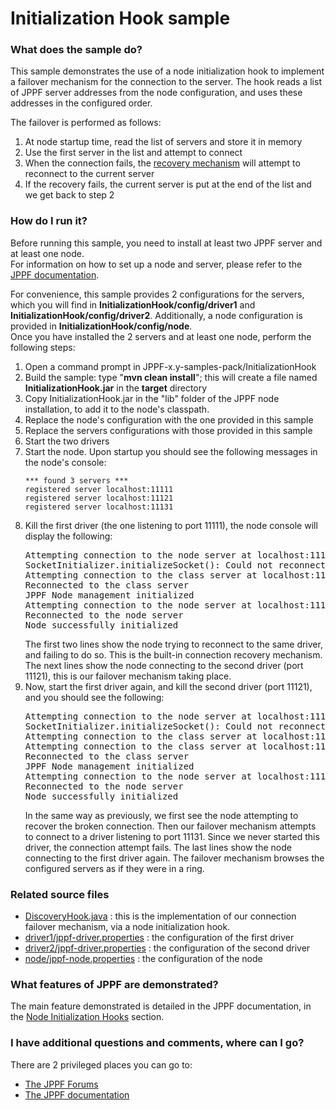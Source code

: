 # Initialization Hook sample

<h3>What does the sample do?</h3>
<p>This sample demonstrates the use of a node initialization hook to implement a failover mechanism for the connection to the server.
The hook reads a list of JPPF server addresses from the node configuration, and uses these addresses in the configured order.
<p>The failover is performed as follows:
<ol class="samplesList">
  <li>At node startup time, read the list of servers and store it in memory</li>
  <li>Use the first server in the list and attempt to connect</li>
  <li>When the connection fails, the <a href="https://www.jppf.org/doc/6.3/index.php?title=Node_configuration#Recovery_and_failover">recovery mechanism</a> will attempt to reconnect to the current server</li>
  <li>If the recovery fails, the current server is put at the end of the list and we get back to step 2</li>
</ol>

<h3>How do I run it?</h3>
Before running this sample, you need to install at least two JPPF server and at least one node.<br>
For information on how to set up a node and server, please refer to the <a href="https://www.jppf.org/doc/6.3/index.php?title=Introduction">JPPF documentation</a>.<br>
<p>For convenience, this sample provides 2 configurations for the servers, which you will find in <b>InitializationHook/config/driver1</b> and <b>InitializationHook/config/driver2</b>.
Additionally, a node configuration is provided in <b>InitializationHook/config/node</b>.<br/>
Once you have installed the 2 servers and at least one node, perform the following steps:
<ol class="samplesList">
  <li>Open a command prompt in JPPF-x.y-samples-pack/InitializationHook</li>
  <li>Build the sample: type "<b>mvn clean install</b>"; this will create a file named <b>InitializationHook.jar</b> in the <b>target</b> directory</li>
  <li>Copy InitializationHook.jar in the "lib" folder of the JPPF node installation, to add it to the node's classpath.</li>
  <li>Replace the node's configuration with the one provided in this sample</li>
  <li>Replace the servers configurations with those provided in this sample</li>
  <li>Start the two drivers</li>
  <li>Start the node. Upon startup you should see the following messages in the node's console:
<pre class="samples"><code>*** found 3 servers ***
registered server localhost:11111
registered server localhost:11121
registered server localhost:11131
</code></pre>
  </li>
  <li>Kill the first driver (the one listening to port 11111), the node console will display the following:
<pre class="samples">Attempting connection to the node server at localhost:11111
SocketInitializer.initializeSocket(): Could not reconnect to the remote server
Attempting connection to the class server at localhost:11121
Reconnected to the class server
JPPF Node management initialized
Attempting connection to the node server at localhost:11121
Reconnected to the node server
Node successfully initialized
</pre>
  The first two lines show the node trying to reconnect to the same driver, and failing to do so. This is the built-in connection recovery mechanism.
  The next lines show the node connecting to the second driver (port 11121), this is our failover mechanism taking place.
  </li>
  <li>Now, start the first driver again, and kill the second driver (port 11121), and you should see the following:
<pre class="samples">Attempting connection to the node server at localhost:11121
SocketInitializer.initializeSocket(): Could not reconnect to the remote server
Attempting connection to the class server at localhost:11131
Attempting connection to the class server at localhost:11111
Reconnected to the class server
JPPF Node management initialized
Attempting connection to the node server at localhost:11111
Reconnected to the node server
Node successfully initialized
</pre>
  In the same way as previously, we first see the node attempting to recover the broken connection.
  Then our failover mechanism attempts to connect to a driver listening to port 11131. Since we never started this driver, the connection attempt fails.
  The last lines show the node connecting to the first driver again. The failover mechanism browses the configured servers as if they were in a ring.
  </li>
</ol>

<h3>Related source files</h3>
<ul class="samplesList">
  <li><a href="src/main/java/org/jppf/example/initializationhook/DiscoveryHook.java">DiscoveryHook.java</a> : this is the implementation of our connection failover mechanism, via a node initialization hook.</li>
  <li><a href="config/driver1/jppf-driver.properties">driver1/jppf-driver.properties</a> : the configuration of the first driver</li>
  <li><a href="config/driver2/jppf-driver.properties">driver2/jppf-driver.properties</a> : the configuration of the second driver</li>
  <li><a href="config/node/jppf-node.properties">node/jppf-node.properties</a> : the configuration of the node</li>
</ul>

<h3>What features of JPPF are demonstrated?</h3>
The main feature demonstrated is detailed in the JPPF documentation, in the
<a href="https://www.jppf.org/doc/6.3/index.php?title=Node_initialization_hooks">Node Initialization Hooks</a> section.

<h3>I have additional questions and comments, where can I go?</h3>
<p>There are 2 privileged places you can go to:
<ul class="samplesList">
  <li><a href="https://www.jppf.org/forums">The JPPF Forums</a></li>
  <li><a href="https://www.jppf.org/doc/6.2">The JPPF documentation</a></li>
</ul>

